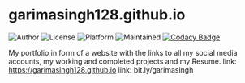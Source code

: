 # garimasingh128.github.io


![Author](https://img.shields.io/badge/author-SujanVulasala-orange)
![License](https://img.shields.io/badge/license-MIT-brightgreen)
![Platform](https://img.shields.io/badge/platform-Visual%20Studio%20Code-blue)
![Maintained](https://img.shields.io/maintenance/yes/2020)
[![Codacy Badge](https://api.codacy.com/project/badge/Grade/e52b4d5ce490402a8adfe52eb45dc573)](https://app.codacy.com/manual/garimasingh128/garimasingh128.github.io?utm_source=github.com&utm_medium=referral&utm_content=garimasingh128/garimasingh128.github.io&utm_campaign=Badge_Grade_Dashboard)

My portfolio in form of a website with the links to all my social media accounts, my working and completed projects and my Resume.
link: https://garimasingh128.github.io
link: bit.ly/garimasingh
